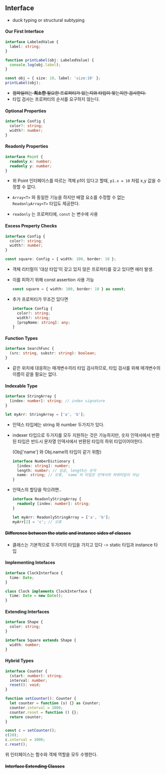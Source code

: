 ## Interface

- duck typing or structural subtyping

#### Our First Interface

```typescript
interface LabeledValue {
  label: string;
}

function printLabel(obj: LabeledValue) {
  console.log(obj.label);
}

const obj = { size: 10, label: 'size:10' };
printLabel(obj);
```

- ~~컴파일러는 **최소한** 필요한 프로퍼티가 있는지와 타입이 맞는지만 검사한다.~~
- 타입 검사는 프로퍼티의 순서를 요구하지 않는다.

#### Optional Properties

```typescript
interface Config {
  color?: string;
  width?: number;
}
```

#### Readonly Properties

```typescript
interface Point {
  readonly x: number;
  readonly y: number;
}
```

- 위 Point 인터페이스를 따르는 객체 p1이 있다고 할때, `p1.x = 10` 처럼 x,y 값을 수정할 수 없다.
- `Array<T>` 와 동일한 기능을 하지만 배열 요소를 수정할 수 없는 `ReadonlyArray<T>` 타입도 제공한다.

- `readonly` 는 프로퍼티에, `const` 는 변수에 사용

#### Excess Property Checks

```typescript
interface Config {
  color?: string;
  width?: number;
}

const square: Config = { width: 100, border: 10 };
```

- 객체 리터럴이 '대상 타입'이 갖고 있지 않은 프로퍼티를 갖고 있다면 에러 발생.

- 이를 피하기 위해 const assertion 사용 가능

  ```typescript
  const square = { width: 100, border: 10 } as const;
  ```

- 추가 프로퍼티가 무조건 있다면

  ```typescript
  interface Config {
    color?: string;
    width?: string;
    [propName: string]: any;
  }
  ```

#### Function Types

```typescript
interface SearchFunc {
  (src: string, substr: string): boolean;
}
```

- 같은 위치에 대응하는 매개변수끼리 타입 검사하므로, 타입 검사를 위해 매개변수의 이름이 같을 필요는 없다.

#### Indexable Type

```typescript
interface StringArray {
  [index: number]: string; // index signature
}

let myArr: StringArray = ['a', 'b'];
```

- 인덱스 타입에는 string 와 number 두가지가 있다.

- indexer 타입으로 두가지를 모두 지원하는 것은 가능하지만, 숫자 인덱서에서 반환된 타입은 반드시 문자열 인덱서에서 반환된 타입의 하위 타입이어야한다.

  (Obj['name'] 와 Obj.name의 타입이 같기 위함)

  ```typescript
  interface NumberDictionary {
    [index: string]: number;
    length: number; // 성공, length는 숫자
    name: string; // 오류, `name`의 타입은 인덱서의 하위타입이 아님
  }
  ```

- 인덱스의 할당을 막으려면..

  ```typescript
  interface ReadonlyStringArray {
    readonly [index: number]: string;
  }

  let myArr: ReadonlyStringArray = ['a', 'b'];
  myArr[2] = 'c'; // 오류
  ```

#### ~~Difference between the static and instance sides of classes~~

- 클래스는 기본적으로 두가지의 타입을 가지고 있다 -> static 타입과 instance 타입

#### Implementing Intefaces

```typescript
interface ClockInterface {
  time: Date;
}

class Clock implements ClockInterface {
  time: Date = new Date();
}
```

#### Extending Interfaces

```typescript
interface Shape {
  color: string;
}

interface Square extends Shape {
  width: number;
}
```

#### Hybrid Types

```typescript
interface Counter {
  (start: number): string;
  interval: number;
  reset(): void;
}

function setCounter(): Counter {
  let counter = function (s) {} as Counter;
  counter.interval = 1000;
  counter.reset = function () {};
  return counter;
}

const c = setCounter();
c(10);
c.interval = 1000;
c.reset();
```

위 인터페이스는 함수와 객체 역할을 모두 수행한다.

#### ~~Interface Extending Classes~~
